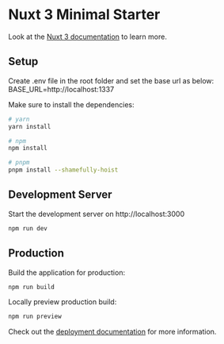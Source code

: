 # Nuxt 3 Minimal Starter

Look at the [Nuxt 3 documentation](https://nuxt.com/docs/getting-started/introduction) to learn more.

## Setup

Create .env file in the root folder and set the base url as below:
BASE_URL=http://localhost:1337

Make sure to install the dependencies:

```bash
# yarn
yarn install

# npm
npm install

# pnpm
pnpm install --shamefully-hoist
```

## Development Server

Start the development server on http://localhost:3000

```bash
npm run dev
```

## Production

Build the application for production:

```bash
npm run build
```

Locally preview production build:

```bash
npm run preview
```

Check out the [deployment documentation](https://nuxt.com/docs/getting-started/deployment) for more information.

